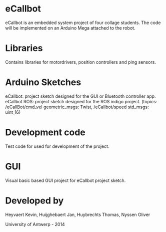 eCallbot
========

eCallbot is an embedded system project of four collage students. The code will be implemented on an Arduino Mega attached to the robot.


Libraries
=========

Contains libraries for motordrivers, position controllers and ping sensors.


Arduino Sketches
================

eCallbot: project sketch designed for the GUI or Bluetooth controller app.
eCallbot ROS: project sketch designed for the ROS indigo project.
  (topics: /eCallBot/cmd_vel geometric_msgs: Twist, /eCallbot/speed std_msgs: uint_16)
  
  
Development code
================

Test code for used for development of the project.


GUI
===

Visual basic based GUI project for eCallbot project sketch.


Developed by
============

Heyvaert Kevin, 
Huijghebaert Jan, 
Huybrechts Thomas, 
Nyssen Oliver 

University of Antwerp - 2014

